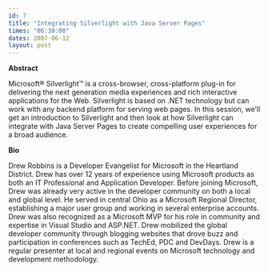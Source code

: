 ```yaml
---
id: 7
title: "Integrating Silverlight with Java Server Pages"
times: "06:30:00"
dates: 2007-06-12
layout: post
---
```

 **Abstract**  
  
Microsoft® Silverlight™ is a cross-browser, cross-platform plug-in for delivering the next generation media experiences and rich interactive applications for the Web. Silverlight is based on .NET technology but can work with any backend platform for serving web pages. In this session, we’ll get an introduction to Silverlight and then look at how Silverlight can integrate with Java Server Pages to create compelling user experiences for a broad audience.   
  
**Bio**  
  
Drew Robbins is a Developer Evangelist for Microsoft in the Heartland District. Drew has over 12 years of experience using Microsoft products as both an IT Professional and Application Developer. Before joining Microsoft, Drew was already very active in the developer community on both a local and global level. He served in central Ohio as a Microsoft Regional Director, establishing a major user group and working in several enterprise accounts. Drew was also recognized as a Microsoft MVP for his role in community and expertise in Visual Studio and ASP.NET. Drew mobilized the global developer community through blogging websites that drove buzz and participation in conferences such as TechEd, PDC and DevDays. Drew is a regular presenter at local and regional events on Microsoft technology and development methodology.  

